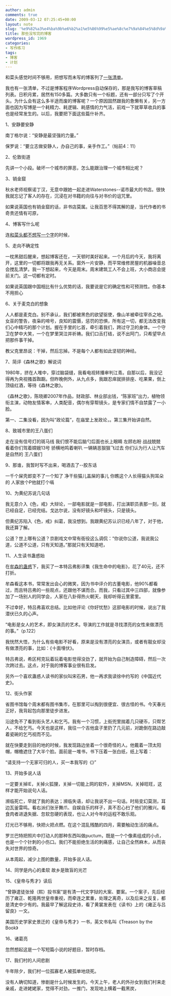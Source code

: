 ```yaml
---
author: admin
comments: true
date: 2009-03-12 07:25:45+00:00
layout: note
slug: '%e9%82%a3%e4%ba%9b%e6%b2%a1%e5%86%99%e5%ae%8c%e7%9a%84%e5%8d%9a%e5%ae%a2'
title: 那些没写完的博客
wordpress_id: 1969
categories:
- 写作练习
tags:
- 博客
- 计划
---
```


和菜头感觉时间不够用，把想写而未写的博客列了[一张清单](http://www.hecaitou.net/?p=4924)。

我也有一张清单，不过是博客程序Wordpress自动保存的，那是我写的博客草稿列表。日积月累，居然有150多篇。大多数只有一个标题，还有一部分只写了个开头。为什么会有这么多半途而废的博客呢？一个原因固然跟我的惫懒有关，另一方面也因为写博是一个耗精力、耗逻辑、耗感情的力气活，前戏一下就草草收兵的事也是经常发生的。以后，我要把下面这些篇什补齐。

1、安静要安静

南丁格尔说：“安静是最坚强的力量。”

保罗说：“要立志做安静人，办自己的事，亲手作工。”（帖前4：11）

2、伦敦街道

先讲一个小段。破坏一个城市的罪恶，怎么能跟治理一个城市相比呢？

3、销金窟

秋水老师视察诺丁汉，无意中跟她一起走进Waterstones--诺市最大的书店。很快我就忘记了客人的存在，沉浸在对书籍的向往与对书价的诅咒里。

如果说英国也有销金窟的话，非书店莫属。让我百思不得其解的是，当代作者的书奇贵还情有可原，

4、博客写什么呢

连[和菜头都不想写一个字](http://www.caobian.info/?p=2210)的时候，

5、走向不确定性

一枕黑甜后醒来，想起博客还在，一天顿时美好起来。一个月后的今天，我将离开，这里的一切都将跟我再无关系。窗外一片安静，而平常维修房屋的机器噪音总会搅乱清梦。我一下想起来，今天是周末。周末建筑工人不会上班，大小商店会提前关门。这一切都有定时。

如果说英国跟中国相比有什么优势的话，我要说是它的确定性和可预测性。你基本不用担心

6、关于麦克白的想象

人人都是麦克白。别不承认，我们都被黑色的欲望驱使，像山羊被牵往宰杀之地。女巫的警告，夜枭的啼号，良知的震慑，惩罚的恐惧，所有这一切，都无法改变我们心中精巧的那个计划。握在手里的匕首，牵引着我们，跨过守卫的身体。一个守卫在梦中大笑，一个在梦里哭泣并祈祷。我们口舌打结，说不出阿门，只希望早点把那件事干掉。

教父克里昂说：干掉，然后忘掉。不是每个人都有如此坚韧的神经。

7、简评《森林之歌》解说词

1980年，挤在人堆中，穿过脑袋缝，我看电视转播审判江青。自那以后，我没记得再为央视搔首踟蹰。但昨晚例外，从九点多，我跟忍痒就排排座、吃果果，倒上顶级红酒，等待《森林之歌》。

《森林之歌》，陈晓卿2007年作品，财政部、林业部出钱，“陈家班”出力，植物领衔主演，动物友情客串，人类配音，偶尔有穿帮镜头，是专家们情不自禁露了一小脸。

第一、二集没看，因为叫“政论篇”，在庙堂上发政论，。第三集开始讲自然。

8、致城市里的王八蛋们

走在没有信号灯的斑马线
我们恨不能后脑勺后面也长上眼睛
左顾右盼 战战兢兢
看着你们驾着嫦娥13号
骄横地鸣着喇叭
一辆辆恶狠狠飞过去
你们认为行人让汽车是自然的
王八蛋们

9、那谁，我暂时写不出来，喝酒去了--胶东话

一千个屎壳郎变不了一个知了
净干些猫儿盖屎的事儿
你瞧这个人长得猫头狗耳朵的
人家放个P他就打个嗝

10、为黄纪苏说几句话

我无意介入《色，戒》大辩论，一部电影就是一部电影，打出演职员表那一刻，就已经自足，已经完结。戈达尔说，没有好镜头和坏镜头，只是镜头。

但黄纪苏陷入《色，戒》纠葛，我没想到。我跟黄纪苏认识已经八年了，对于他，我还算了解。

公道？世上哪有公道？京剧戏文中常有衙役这么调侃：“你说你公道，我说我公道，公道不公道，只有天知道。”那就只有天知道吧，

11、人生读书蛊惑始

在[牟森的蛊惑](http://www.bullogger.com/blogs/mousen/archives/121608.aspx)下，我买了一本特吕弗影评集《我生命中的电影》，花了40元，还不打折。

牟森看这本书，常常发出会心的微笑，因为书中评介的古董电影，他90%都看过，而且特吕弗的一些观点，还跟他不谋而合。而我，只看过其中三四部，就像参加了一场别人的同学会，人家在八卦得热火朝天，我却听得云里雾里。

不过幸好，特吕弗喜欢总结。比如他评论《你好忧愁》这部电影的时候，说出了我潜伏已久的心声。

“电影是女人的艺术，即女演员的艺术。导演的工作就是寻找漂亮的女性来做漂亮的事。”（p.122）

我恍然大悟，为什么有些电影不好看，原来是没有漂亮的女演员，或者有靓女却没有做漂亮的事，比如：《十面埋伏》。

特吕弗说，希区柯克玩着玩着电影觉得没劲了，就开始为自己制造障碍，然后一次次跨过去。这点，对于我的博客事业很有启发。

另外一个喜欢蛊惑人读书的家伙叫宋石男，他一再求我读徐中约写的《中国近代史》。

12、街头作家

省图书馆每个周末都有图书集市，在那里可以掏到很便宜、很古怪的书。今天春光正好，我背起包向那里徒步进发。

沿途免不了看到街头艺人和乞丐。我有一个习惯，上街兜里揣着几只硬币，只帮艺人，不给乞丐。今天也是这样，我往一个吉他盒子里扔了几元前，对跪倒在路边敲着瓷碗的乞丐视而不见。

就在快要走到目的地的时候，我发现路边坐着一个很奇怪的人。他戴着一顶太阳帽，帽檐遮住了大半个脸。面前是一堆书，书下压着一张白纸，纸上写着：

“请支持一个无家可归的人，买一本我写的《》”

13、开始多说人话

一定要关掉IE，关掉火狐狸，关掉一切能上网的软件，关掉MSN，关掉旺旺，这样才能开始说句人话。

濒临死亡，早就了我的表达；濒临失语，却让我说不出一句话。时局变幻莫测，耳边瓦釜雷鸣。看右派们张牙舞爪、自娱自乐的样子，真不忍心扫了他们的雅兴。看食肉者进退失据、忽软忽硬的表现，也让人对今年的运程不敢乐观。

灯光已不够用，快把火把点燃。在这个混乱残酷的四月，需要触动生活的痛点。

罗兰巴特把照片中打动人的那种东西叫做puctum，既是一个个像素组成的小点，也是一个个针刺的小伤口。我们不能拒绝生活的刺痛感，让自己全然麻木，从而丧失对世界的惊奇。

从本周起，减少上图的数量，开始多说人话。

14、同学是内心的柔软 故乡是致盲的光芒

15、《皇帝与秀才》读后

“曾静遣徒张倬（熙）投书案”是有清一代文字狱的大案、要案。一个案子，先后经历了雍正、乾隆两世皇帝重视，而牵连之累重，处理之离奇，以及后来之反复，都是清史中少有的。我最早了解这段史诗，看了黄裳发表在《读书》上的《雍正与吕留良》一文。

美国历史学家史景迁的《皇帝与秀才》一书，英文书名叫《Treason by the Book》

16、诸葛亮

忽然想起这是一个写短篇小说的好题目，暂时存档。

17、我们村的人间悲剧

牛年除夕，我们村一位孤寡老人被孤单地烧死。

没有人确切知道，惨剧是什么时候发生的。今天上午，老人的外孙女到我们村来走亲戚，走进姥姥家，觉得不对劲，一推门，发现地上横着一截黑炭，





